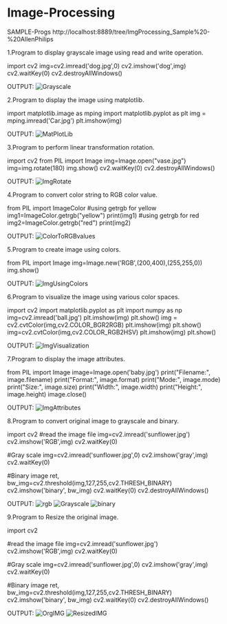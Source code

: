 # Image-Processing
SAMPLE-Progs
http://localhost:8889/tree/ImgProcessing_Sample%20-%20AllenPhilips

1.Program to display grayscale image using read and write operation.

import cv2 
img=cv2.imread('dog.jpg',0)
cv2.imshow('dog',img)
cv2.waitKey(0)
cv2.destroyAllWindows()

OUTPUT:
![Grayscale](https://user-images.githubusercontent.com/98145104/173812852-eb93e44b-8173-49e1-9d47-96ee02db6739.png)

2.Program to display the image using matplotlib.

import matplotlib.image as mping
import matplotlib.pyplot as plt
img = mping.imread('Car.jpg')
plt.imshow(img)

OUTPUT:
![MatPlotLib](https://user-images.githubusercontent.com/98145104/173813054-896cb84f-29ab-492c-830d-4a1eb3a86c3d.png)

3.Program to perform linear transformation rotation.

import cv2
from PIL import Image
img=Image.open("vase.jpg")
img=img.rotate(180)
img.show()
cv2.waitKey(0)
cv2.destroyAllWindows()

OUTPUT:
![ImgRotate](https://user-images.githubusercontent.com/98145104/173812749-03040197-bc0e-44b9-a3ef-95ae5b41c649.png)

4.Program to convert color string to RGB color value.

from PIL import ImageColor
#using getrgb for yellow
img1=ImageColor.getrgb("yellow")
print(img1)
#using getrgb for red
img2=ImageColor.getrgb("red")
print(img2)

OUTPUT:
![ColorToRGBvalues](https://user-images.githubusercontent.com/98145104/173813395-f006c078-0353-4d09-a93e-7ce48aeb2854.png)

5.Program to create image using colors.

from PIL import Image 
img=Image.new('RGB',(200,400),(255,255,0))
img.show()

OUTPUT:
![ImgUsingColors](https://user-images.githubusercontent.com/98145104/173813593-57ca8122-da6f-4a77-814d-73e936e30bde.png)

6.Program to visualize the image using various color spaces.

import cv2
import matplotlib.pyplot as plt
import numpy as np
img=cv2.imread('ball.jpg')
plt.imshow(img)
plt.show()
img = cv2.cvtColor(img,cv2.COLOR_BGR2RGB)
plt.imshow(img)
plt.show()
img=cv2.cvtColor(img,cv2.COLOR_RGB2HSV)
plt.imshow(img)
plt.show()

OUTPUT:
![ImgVisualization](https://user-images.githubusercontent.com/98145104/173814250-7c026e2f-3113-4914-9870-c3dd01c01d18.png)


7.Program to display the image attributes.

from PIL import Image
image=Image.open('baby.jpg')
print("Filename:", image.filename)
print("Format:", image.format)
print("Mode:", image.mode)
print("Size:", image.size)
print("Width:", image.width)
print("Height:", image.height)
image.close()

OUTPUT:
![ImgAttributes](https://user-images.githubusercontent.com/98145104/173813911-28d7b1d8-074b-486b-b144-f4636cc36b50.png)

8.Program to convert original image to grayscale and binary.

import cv2
#read the image file
img=cv2.imread('sunflower.jpg')
cv2.imshow('RGB',img)
cv2.waitKey(0)

#Gray scale
img=cv2.imread('sunflower.jpg',0)
cv2.imshow('gray',img)
cv2.waitKey(0)

#Binary image
ret, bw_img=cv2.threshold(img,127,255,cv2.THRESH_BINARY)
cv2.imshow('binary', bw_img)
cv2.waitKey(0)
cv2.destroyAllWindows()

OUTPUT:
![rgb](https://user-images.githubusercontent.com/98145104/174041532-7a56dbcf-2208-4a93-bec1-8dc51c373f62.png)
![Grayscale](https://user-images.githubusercontent.com/98145104/174041573-f094cc0c-f80c-4004-8525-5744f6f0a146.png)
![binary](https://user-images.githubusercontent.com/98145104/174041610-aead2ff5-c608-44be-b43f-acb1b8ab7253.png)

9.Program to Resize the original image.

import cv2

#read the image file
img=cv2.imread('sunflower.jpg')
cv2.imshow('RGB',img)
cv2.waitKey(0)

#Gray scale
img=cv2.imread('sunflower.jpg',0)
cv2.imshow('gray',img)
cv2.waitKey(0)

#Binary image
ret, bw_img=cv2.threshold(img,127,255,cv2.THRESH_BINARY)
cv2.imshow('binary', bw_img)
cv2.waitKey(0)
cv2.destroyAllWindows()

OUTPUT:
![OrgIMG](https://user-images.githubusercontent.com/98145104/174042102-a5afbe04-6ad3-45bd-8b1e-5fd298da7b5e.png)
![ResizedIMG](https://user-images.githubusercontent.com/98145104/174042157-26d460c4-d6b9-4242-83b0-cce5127f2f1e.png)
